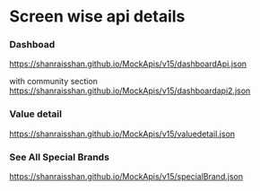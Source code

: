 # Screen wise api details

### Dashboad 
https://shanraisshan.github.io/MockApis/v15/dashboardApi.json

with community section
https://shanraisshan.github.io/MockApis/v15/dashboardapi2.json 

### Value detail
https://shanraisshan.github.io/MockApis/v15/valuedetail.json 

### See All Special Brands
https://shanraisshan.github.io/MockApis/v15/specialBrand.json

